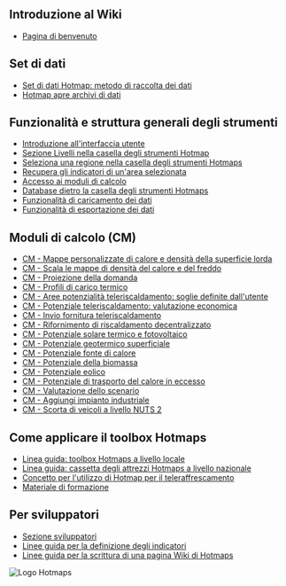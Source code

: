 <h2> Introduzione al Wiki </h2><ul><li> <a href="Home">Pagina di benvenuto</a> </li></ul><h2> Set di dati </h2><ul><li> <a href="Hotmaps-data-set-method-of-data-collection">Set di dati Hotmap: metodo di raccolta dei dati</a> </li><li> <a href="Hotmaps-open-data-repositories">Hotmap apre archivi di dati</a> </li></ul><h2> Funzionalità e struttura generali degli strumenti </h2><ul><li> <a href="Introduction-to-user-interface">Introduzione all&#39;interfaccia utente</a> </li><li> <a href="Layers-section-in-the-Hotmaps-toolbox">Sezione Livelli nella casella degli strumenti Hotmap</a> </li><li> <a href="Select-a-region-in-the-Hotmaps-toolbox">Seleziona una regione nella casella degli strumenti Hotmaps</a> </li><li> <a href="Retrieve-indicators-of-a-selected-area">Recupera gli indicatori di un&#39;area selezionata</a> </li><li> <a href="Access-to-calculation-modules">Accesso ai moduli di calcolo</a> </li><li> <a href="Database-behind-the-Hotmaps-toolbox">Database dietro la casella degli strumenti Hotmaps</a> </li><li> <a href="Data-upload-functionalities">Funzionalità di caricamento dei dati</a> </li><li> <a href="Data-export-functionalities">Funzionalità di esportazione dei dati</a> </li></ul><h2> Moduli di calcolo (CM) </h2><ul><li> <a href="CM-Customized-heat-and-floor-area-density-maps">CM - Mappe personalizzate di calore e densità della superficie lorda</a> </li><li> <a href="CM-Scale-heat-and-cool-density-maps">CM - Scala le mappe di densità del calore e del freddo</a> </li><li> <a href="CM-Demand-projection">CM - Proiezione della domanda</a> </li><li> <a href="CM-Heat-load-profiles">CM - Profili di carico termico</a> </li><li> <a href="CM-District-heating-potential-areas-user-defined-thresholds">CM - Aree potenzialità teleriscaldamento: soglie definite dall&#39;utente</a> </li><li> <a href="CM-District-heating-potential-economic-assessment">CM - Potenziale teleriscaldamento: valutazione economica</a> </li><li> <a href="CM-District-heating-supply-dispatch">CM - Invio fornitura teleriscaldamento</a> </li><li> <a href="CM-Decentral-heating-supply">CM - Rifornimento di riscaldamento decentralizzato</a> </li><li> <a href="CM-Solar-thermal-and-PV-potential">CM - Potenziale solare termico e fotovoltaico</a> </li><li> <a href="CM-Shallow-geothermal-potential">CM - Potenziale geotermico superficiale</a> </li><li> <a href="CM-Heat-source-potential">CM - Potenziale fonte di calore</a> </li><li> <a href="CM-Biomass-potential">CM - Potenziale della biomassa</a> </li><li> <a href="CM-Wind-potential">CM - Potenziale eolico</a> </li><li> <a href="CM-Excess-heat-transport-potential">CM - Potenziale di trasporto del calore in eccesso</a> </li><li> <a href="CM-Scenario-assessment">CM - Valutazione dello scenario</a> </li><li> <a href="CM-Add-industry-plant">CM - Aggiungi impianto industriale</a> </li><li> <a href="CM-Vehicle-stock-at-NUTS-2-level">CM - Scorta di veicoli a livello NUTS 2</a> </li></ul><h2> Come applicare il toolbox Hotmaps </h2><ul><li> <a href="guide-local-and-municipal-levels">Linea guida: toolbox Hotmaps a livello locale</a> </li><li> <a href="guide-national-level-comprehensive-assessment-eed">Linea guida: cassetta degli attrezzi Hotmaps a livello nazionale</a> </li><li> <a href="District-Cooling">Concetto per l&#39;utilizzo di Hotmap per il teleraffrescamento</a> </li><li> <a href="training-material">Materiale di formazione</a> </li></ul><h2> Per sviluppatori </h2><ul><li> <a href="Developers">Sezione sviluppatori</a> </li><li> <a href="Guidelines-for-defining-indicators">Linee guida per la definizione degli indicatori</a> </li><li> <a href="Guidelines-for-writing-a-Hotmaps-Wiki-page">Linee guida per la scrittura di una pagina Wiki di Hotmaps</a> </li></ul><img alt="Logo Hotmaps" src="https://www.hotmaps-project.eu/wp-content/uploads/2017/02/logo.svg"/>